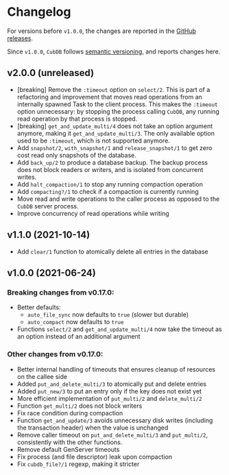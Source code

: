 # Changelog

For versions before `v1.0.0`, the changes are reported in the [GitHub
releases](https://github.com/lucaong/cubdb/releases).

Since `v1.0.0`, `CubDB` follows [semantic versioning](https://semver.org), and
reports changes here.

## v2.0.0 (unreleased)

  - [breaking] Remove the `:timeout` option on `select/2`. This is part of a
    refactoring and improvement that moves read operations from an internally
    spawned Task to the client process. This makes the `:timeout` option
    unnecessary: by stopping the process calling `CubDB`, any running read
    operation by that process is stopped.
  - [breaking] `get_and_update_multi/4` does not take an option argument
    anymore, making it `get_and_update_multi/3`. The only available option used
    to be `:timeout`, which is not supported anymore.
  - Add `snapshot/2`, `with_snapshot/1` and `release_snapshot/1` to get zero
    cost read only snapshots of the database.
  - Add `back_up/2` to produce a database backup. The backup process does not
    block readers or writers, and is isolated from concurrent writes.
  - Add `halt_compaction/1` to stop any running compaction operation
  - Add `compacting?/1` to check if a compaction is currently running
  - Move read and write operations to the caller process as opposed to the
    `CubDB` server process.
  - Improve concurrency of read operations while writing

## v1.1.0 (2021-10-14)

  - Add `clear/1` function to atomically delete all entries in the database

## v1.0.0 (2021-06-24)

### Breaking changes from v0.17.0:

  - Better defaults:
    * `auto_file_sync` now defaults to `true` (slower but durable)
    * `auto_compact` now defaults to `true`
  - Functions `select/2` and `get_and_update_multi/4` now take the timeout as an option instead of an additional argument

### Other changes from v0.17.0:

  - Better internal handling of timeouts that ensures cleanup of resources on the callee side
  - Added `put_and_delete_multi/3` to atomically put and delete entries
  - Added `put_new/3` to put an entry only if the key does not exist yet
  - More efficient implementation of `put_multi/2` and `delete_multi/2`
  - Function `get_multi/2` does not block writers
  - Fix race condition during compaction
  - Function `get_and_update/3` avoids unnecessary disk writes (including the transaction header) when the value is unchanged
  - Remove caller timeout on `put_and_delete_multi/3` and `put_multi/2`, consistently with the other functions.
  - Remove default GenServer timeouts
  - Fix process (and file descriptor) leak upon compaction
  - Fix `cubdb_file?/1` regexp, making it stricter
